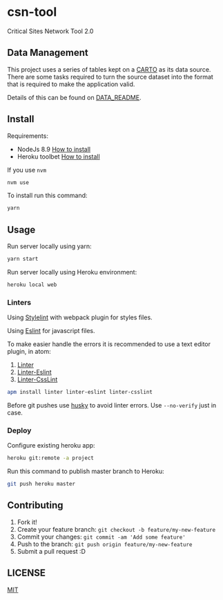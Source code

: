 # csn-tool

Critical Sites Network Tool 2.0


## Data Management

This project uses a series of tables kept on a [CARTO](https://www.carto.com)
as its data source. There are some tasks required to turn the source dataset
into the format that is required to make the application valid.

Details of this can be found on [DATA_README](DATA_README.md).

## Install

Requirements:

* NodeJs 8.9 [How to install](https://nodejs.org/download/)
* Heroku toolbet [How to install](https://toolbelt.heroku.com)

If you use `nvm`

```bash
nvm use
```

To install run this command:

```bash
yarn
```

## Usage

Run server locally using yarn:

```bash
yarn start
```

Run server locally using Heroku environment:

```bash
heroku local web
```

### Linters
Using [Stylelint](https://github.com/stylelint/stylelint) with webpack plugin for styles files.

Using [Eslint](http://eslint.org/) for javascript files.

To make easier handle the errors it is recommended to use a text editor plugin, in atom:
1. [Linter](https://atom.io/packages/linter)
2. [Linter-Eslint](https://atom.io/packages/linter-eslint)
3. [Linter-CssLint](https://atom.io/packages/linter-csslint)

```bash
apm install linter linter-eslint linter-csslint
```

Before git pushes use [husky](https://github.com/typicode/husky) to avoid linter errors.
Use `--no-verify` just in case.

### Deploy

Configure existing heroku app:

```bash
heroku git:remote -a project
```

Run this command to publish master branch to Heroku:

```bash
git push heroku master
```

## Contributing

1. Fork it!
2. Create your feature branch: `git checkout -b feature/my-new-feature`
3. Commit your changes: `git commit -am 'Add some feature'`
4. Push to the branch: `git push origin feature/my-new-feature`
5. Submit a pull request :D


## LICENSE

[MIT](LICENSE)
